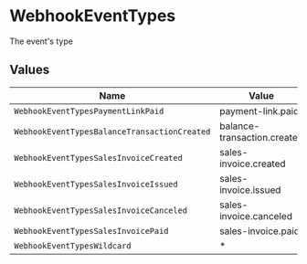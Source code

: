 # WebhookEventTypes

The event's type


## Values

| Name                                         | Value                                        |
| -------------------------------------------- | -------------------------------------------- |
| `WebhookEventTypesPaymentLinkPaid`           | payment-link.paid                            |
| `WebhookEventTypesBalanceTransactionCreated` | balance-transaction.created                  |
| `WebhookEventTypesSalesInvoiceCreated`       | sales-invoice.created                        |
| `WebhookEventTypesSalesInvoiceIssued`        | sales-invoice.issued                         |
| `WebhookEventTypesSalesInvoiceCanceled`      | sales-invoice.canceled                       |
| `WebhookEventTypesSalesInvoicePaid`          | sales-invoice.paid                           |
| `WebhookEventTypesWildcard`                  | *                                            |